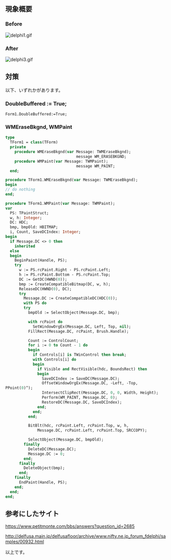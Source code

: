 ## 現象概要

### Before
![delphi1.gif](https://qiita-image-store.s3.ap-northeast-1.amazonaws.com/0/93824/3a6912ab-dcca-a08d-b606-cf00d1745267.gif)


### After

![delphi3.gif](https://qiita-image-store.s3.ap-northeast-1.amazonaws.com/0/93824/deedcbb8-1e46-1ac4-6aa7-656d81faae89.gif)


## 対策

以下、いずれかがあります。

### DoubleBuffered := True;

``` 
Form1.DoubleBuffered:=True;
```


### WMEraseBkgnd, WMPaint

```pascal
type
  TForm1 = class(TForm)
  private
    procedure WMEraseBkgnd(var Message: TWMEraseBkgnd);
                               message WM_ERASEBKGND;
    procedure WMPaint(var Message: TWMPaint);
                               message WM_PAINT;
  end;

procedure TForm1.WMEraseBkgnd(var Message: TWMEraseBkgnd);
begin
// do nothing
end;

procedure TForm1.WMPaint(var Message: TWMPaint);
var
  PS: TPaintStruct;
  w, h: Integer;
  DC: HDC;
  bmp, bmpOld: HBITMAP;
  i, Count, SaveDCIndex: Integer;
begin
  if Message.DC <> 0 then
    inherited
  else
  begin
    BeginPaint(Handle, PS);
    try
      w := PS.rcPaint.Right - PS.rcPaint.Left;
      h := PS.rcPaint.Bottom - PS.rcPaint.Top;
      DC := GetDC(HWND(0));
      bmp := CreateCompatibleBitmap(DC, w, h);
      ReleaseDC(HWND(0), DC);
      try
        Message.DC := CreateCompatibleDC(HDC(0));
        with PS do
        try
          bmpOld := SelectObject(Message.DC, bmp);

          with rcPaint do
            SetWindowOrgEx(Message.DC, Left, Top, nil);
          FillRect(Message.DC, rcPaint, Brush.Handle);

          Count := ControlCount;
          for i := 0 to Count - 1 do
          begin
            if Controls[i] is TWinControl then break;
            with Controls[i] do
            begin
              if Visible and RectVisible(hdc, BoundsRect) then
              begin
                SaveDCIndex := SaveDC(Message.DC);
                OffsetWindowOrgEx(Message.DC, -Left, -Top, 
PPoint(0)^);
                IntersectClipRect(Message.DC, 0, 0, Width, Height);
                Perform(WM_PAINT, Message.DC, 0);
                RestoreDC(Message.DC, SaveDCIndex);
              end;
            end;
          end;

          BitBlt(hdc, rcPaint.Left, rcPaint.Top, w, h,
              Message.DC, rcPaint.Left, rcPaint.Top, SRCCOPY);

          SelectObject(Message.DC, bmpOld);
        finally
          DeleteDC(Message.DC);
          Message.DC := 0;
        end;
      finally
        DeleteObject(bmp);
      end;
    finally
      EndPaint(Handle, PS);
    end;
  end;
end;

```


## 参考にしたサイト

https://www.petitmonte.com/bbs/answers?question_id=2685

http://delfusa.main.jp/delfusafloor/archive/www.nifty.ne.jp_forum_fdelphi/samples/00932.html

以上です。
